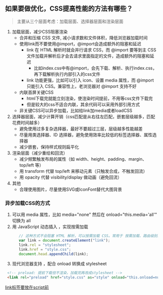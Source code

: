 ## 如果要做优化，CSS提高性能的方法有哪些？
> 主要从三个层面考虑：加载层面、选择器层面和渲染层面
1. 加载层面，减少CSS阻塞渲染
     - 合并和压缩 CSS 文件, 减小请求数和文件体积，降低浏览器加载时间
     - 使用link而不要使用@import，@import会造成额外的阻塞和延迟
       - link 在 HTML 解析时就会并行请求 CSS，而 @import 要等到主 CSS 文件加载并解析后才会去请求里面指定的文件，造成额外的阻塞和延迟
           - 比如index.css中有@import，会先下载、解析、执行index.css，再下载解析执行内部引入的css文件
       - link 功能更强，比如可以引入 icon、设置 media 属性，而 @import 只能引入 CSS。兼容性上，老浏览器对 @import 支持不好
     - 内联首屏关键CSS
       - html下载完就能立刻渲染，使渲染时间提前，不用等css文件下载完
       - 但是较大的css不适合内联，其余代码可以采用外部引用方式
     - 非关键CSS可以异步加载，比如给link加media或者loadCSS
2. 选择器层面，减少计算开销（css匹配是从右往左匹配，嵌套层级越多，匹配花费时间越多）
     - 避免使用过多复杂选择器，最好不要超过三层，层级越多性能越差
     - 尽量用类选择器、ID 选择器，避免使用效率比较低的标签选择器、属性选择器
     - 减少嵌套，保持样式规则扁平化
3. 渲染层面（减少重绘和回流）
     - 减少频繁触发布局的属性（如 width、height、padding、margin、top/left 等）
     - 用 transform 代替 top/left 来移动元素（只触发合成，不触发回流）
     - 用 opacity 代替 visibility/display 做动画（避免回流）
4. 其他
     - 合理使用图片，尽量使用SVG或IconFont替代大图背景

### 异步加载CSS的方式
1. 可以用 media 属性，比如 media="none" 然后在 onload="this.media='all'" 切换为 all
2. 用 JavaScript 动态插入 <link>，实现按需加载
   ```javascript
      // 这种方式不会阻塞 HTML 解析，可以按需加载 CSS。常用于 按需加载、路由级别的样式。
      var link = document.createElement("link");
      link.rel = "stylesheet";
      link.href = "style.css";
      document.head.appendChild(link);
   ```
3. 现代浏览器支持 <link rel="preload" as="style">，配合 onload 转换成 stylesheet
  ```html
   <!-- preload: 提前下载但不渲染，加载完再改成stylesheet -->
   <link rel="preload" href="style.css" as="style" onload="this.onload=null;this.rel='stylesheet'">
  ```

[link标签要放在script前](/html/async和defer)

